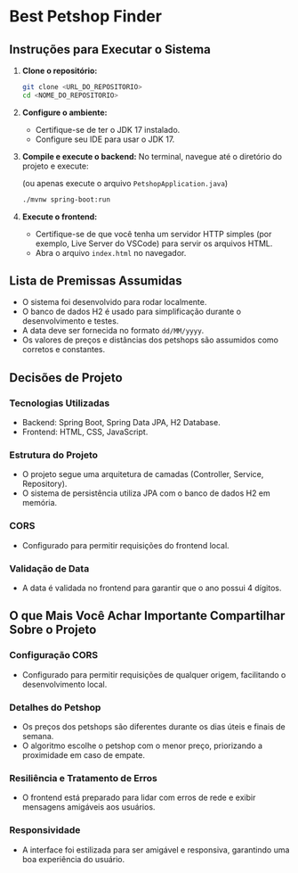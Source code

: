 
# Best Petshop Finder

## Instruções para Executar o Sistema

1. **Clone o repositório:**
   ```sh
   git clone <URL_DO_REPOSITORIO>
   cd <NOME_DO_REPOSITORIO>
   ```

2. **Configure o ambiente:**
   - Certifique-se de ter o JDK 17 instalado.
   - Configure seu IDE para usar o JDK 17.

3. **Compile e execute o backend:**
   No terminal, navegue até o diretório do projeto e execute:
   
   (ou apenas execute o arquivo `PetshopApplication.java`)
   ```sh
   ./mvnw spring-boot:run
   ```

5. **Execute o frontend:**
   - Certifique-se de que você tenha um servidor HTTP simples (por exemplo, Live Server do VSCode) para servir os arquivos HTML.
   - Abra o arquivo `index.html` no navegador.

## Lista de Premissas Assumidas

- O sistema foi desenvolvido para rodar localmente.
- O banco de dados H2 é usado para simplificação durante o desenvolvimento e testes.
- A data deve ser fornecida no formato `dd/MM/yyyy`.
- Os valores de preços e distâncias dos petshops são assumidos como corretos e constantes.

## Decisões de Projeto

### Tecnologias Utilizadas
- Backend: Spring Boot, Spring Data JPA, H2 Database.
- Frontend: HTML, CSS, JavaScript.

### Estrutura do Projeto
- O projeto segue uma arquitetura de camadas (Controller, Service, Repository).
- O sistema de persistência utiliza JPA com o banco de dados H2 em memória.

### CORS
- Configurado para permitir requisições do frontend local.

### Validação de Data
- A data é validada no frontend para garantir que o ano possui 4 dígitos.

## O que Mais Você Achar Importante Compartilhar Sobre o Projeto

### Configuração CORS
- Configurado para permitir requisições de qualquer origem, facilitando o desenvolvimento local.

### Detalhes do Petshop
- Os preços dos petshops são diferentes durante os dias úteis e finais de semana.
- O algoritmo escolhe o petshop com o menor preço, priorizando a proximidade em caso de empate.

### Resiliência e Tratamento de Erros
- O frontend está preparado para lidar com erros de rede e exibir mensagens amigáveis aos usuários.

### Responsividade
- A interface foi estilizada para ser amigável e responsiva, garantindo uma boa experiência do usuário.
